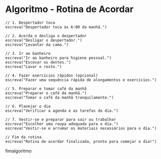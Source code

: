 # Algoritmo - Rotina de Acordar


    // 1. Despertador toca
    escreva("Despertador toca às 6:00 da manhã.")

    // 2. Acorda e desliga o despertador
    escreva("Desligar o despertador.")
    escreva("Levantar da cama.")

    // 3. Ir ao banheiro
    escreva("Ir ao banheiro para higiene pessoal.")
    escreva("Escovar os dentes.")
    escreva("Lavar o rosto.")

    // 4. Fazer exercícios rápidos (opcional)
    escreva("Fazer uma sequência rápida de alongamentos e exercícios.")
    
    // 5. Preparar e tomar café da manhã
    escreva("Preparar o café da manhã.")
    escreva("Tomar o café da manhã tranquilamente.")

    // 6. Planejar o dia
    escreva("Verificar a agenda e as tarefas do dia.")

    // 7. Vestir-se e preparar para sair ou trabalhar
    escreva("Escolher uma roupa adequada para o dia.")
    escreva("Vestir-se e arrumar os materiais necessários para o dia.")
    
    // Fim da rotina
    escreva("Rotina de acordar finalizada, pronto para começar o dia!")
fimalgoritmo
